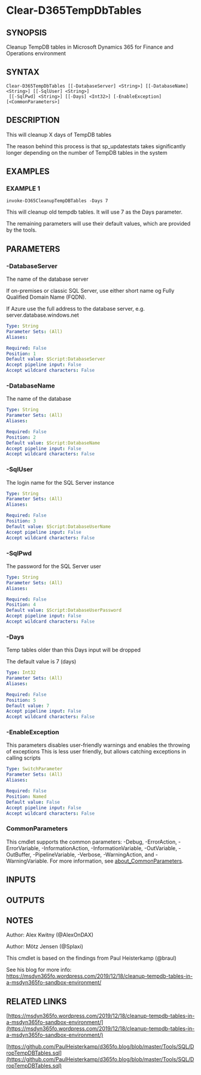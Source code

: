 ﻿---
external help file: d365fo.tools-help.xml
Module Name: d365fo.tools
online version: https://msdyn365fo.wordpress.com/2019/12/18/cleanup-tempdb-tables-in-a-msdyn365fo-sandbox-environment/
schema: 2.0.0
---

# Clear-D365TempDbTables

## SYNOPSIS
Cleanup TempDB tables in Microsoft Dynamics 365 for Finance and Operations environment

## SYNTAX

```
Clear-D365TempDbTables [[-DatabaseServer] <String>] [[-DatabaseName] <String>] [[-SqlUser] <String>]
 [[-SqlPwd] <String>] [[-Days] <Int32>] [-EnableException] [<CommonParameters>]
```

## DESCRIPTION
This will cleanup X days of TempDB tables

The reason behind this process is that sp_updatestats takes significantly longer depending on the number of TempDB tables in the system

## EXAMPLES

### EXAMPLE 1
```
invoke-D365CleanupTempDBTables -Days 7
```

This will cleanup old tempdb tables.
It will use 7 as the Days parameter.

The remaining parameters will use their default values, which are provided by the tools.

## PARAMETERS

### -DatabaseServer
The name of the database server

If on-premises or classic SQL Server, use either short name og Fully Qualified Domain Name (FQDN).

If Azure use the full address to the database server, e.g.
server.database.windows.net

```yaml
Type: String
Parameter Sets: (All)
Aliases:

Required: False
Position: 1
Default value: $Script:DatabaseServer
Accept pipeline input: False
Accept wildcard characters: False
```

### -DatabaseName
The name of the database

```yaml
Type: String
Parameter Sets: (All)
Aliases:

Required: False
Position: 2
Default value: $Script:DatabaseName
Accept pipeline input: False
Accept wildcard characters: False
```

### -SqlUser
The login name for the SQL Server instance

```yaml
Type: String
Parameter Sets: (All)
Aliases:

Required: False
Position: 3
Default value: $Script:DatabaseUserName
Accept pipeline input: False
Accept wildcard characters: False
```

### -SqlPwd
The password for the SQL Server user

```yaml
Type: String
Parameter Sets: (All)
Aliases:

Required: False
Position: 4
Default value: $Script:DatabaseUserPassword
Accept pipeline input: False
Accept wildcard characters: False
```

### -Days
Temp tables older than this Days input will be dropped

The default value is 7 (days)

```yaml
Type: Int32
Parameter Sets: (All)
Aliases:

Required: False
Position: 5
Default value: 7
Accept pipeline input: False
Accept wildcard characters: False
```

### -EnableException
This parameters disables user-friendly warnings and enables the throwing of exceptions
This is less user friendly, but allows catching exceptions in calling scripts

```yaml
Type: SwitchParameter
Parameter Sets: (All)
Aliases:

Required: False
Position: Named
Default value: False
Accept pipeline input: False
Accept wildcard characters: False
```

### CommonParameters
This cmdlet supports the common parameters: -Debug, -ErrorAction, -ErrorVariable, -InformationAction, -InformationVariable, -OutVariable, -OutBuffer, -PipelineVariable, -Verbose, -WarningAction, and -WarningVariable. For more information, see [about_CommonParameters](http://go.microsoft.com/fwlink/?LinkID=113216).

## INPUTS

## OUTPUTS

## NOTES
Author: Alex Kwitny (@AlexOnDAX)

Author: Mötz Jensen (@Splaxi)

This cmdlet is based on the findings from Paul Heisterkamp (@braul)

See his blog for more info:
https://msdyn365fo.wordpress.com/2019/12/18/cleanup-tempdb-tables-in-a-msdyn365fo-sandbox-environment/

## RELATED LINKS

[https://msdyn365fo.wordpress.com/2019/12/18/cleanup-tempdb-tables-in-a-msdyn365fo-sandbox-environment/](https://msdyn365fo.wordpress.com/2019/12/18/cleanup-tempdb-tables-in-a-msdyn365fo-sandbox-environment/)

[https://github.com/PaulHeisterkamp/d365fo.blog/blob/master/Tools/SQL/DropTempDBTables.sql](https://github.com/PaulHeisterkamp/d365fo.blog/blob/master/Tools/SQL/DropTempDBTables.sql)

